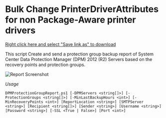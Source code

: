 # Bulk Change PrinterDriverAttributes for non Package-Aware printer drivers

[Right click here and select "Save link as" to download](https://raw.githubusercontent.com/juangranados/powershell-scripts/main/Bulk%20Change%20PrinterDriverAttributes%20for%20non%20Package-Aware%20printer%20drivers/ChangePrinterDriverAttributes.ps1)

This script Create and send a protection group backup report of System Center Data Protection Manager (DPM) 2012 (R2) Servers based on the recovery points and protection groups.

![Report Screenshot](https://raw.githubusercontent.com/juangranados/powershell-scripts/main/System%20Center%20DPM%202012%20(R2)%20HTML%20Report/report_screenshot.PNG)

*Usage*

`DPMProtectionGroupReport.ps1 [-DPMServers <string[]>] [-ProtectionGroups <string[]>] [-MinLastBackupHours <int>] [-MinRecoveryPoints <int>] [ReportLocation <string>] [SMTPServer <string>] [Recipient <string[]>] [Sender <string>] [Username <string>] [Password <string>] [-SSL <True | False>] [Port <int>]`

